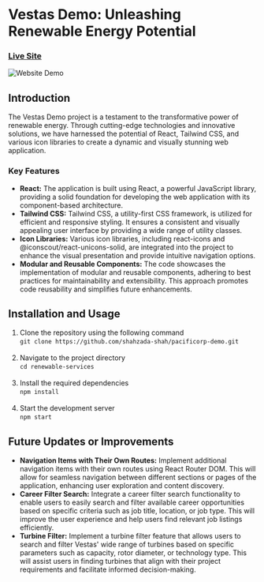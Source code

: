 # Vestas Demo: Unleashing Renewable Energy Potential

### [Live Site](https://shahzada-shah.github.io/vestas-demo/)

![Website Demo](https://cdn.discordapp.com/attachments/1112501778085314700/1120797786607206461/8fd3da790c7c4ac72aed5de41246bf2c.gif)

## Introduction
The Vestas Demo project is a testament to the transformative power of renewable energy. Through cutting-edge technologies and innovative solutions, we have harnessed the potential of React, Tailwind CSS, and various icon libraries to create a dynamic and visually stunning web application.

### Key Features 
* **React:** The application is built using React, a powerful JavaScript library, providing a solid foundation for developing the web application with its component-based architecture.
* **Tailwind CSS:** Tailwind CSS, a utility-first CSS framework, is utilized for efficient and responsive styling. It ensures a consistent and visually appealing user interface by providing a wide range of utility classes.
* **Icon Libraries:** Various icon libraries, including react-icons and @iconscout/react-unicons-solid, are integrated into the project to enhance the visual presentation and provide intuitive navigation options.
* **Modular and Reusable Components:** The code showcases the implementation of modular and reusable components, adhering to best practices for maintainability and extensibility. This approach promotes code reusability and simplifies future enhancements.

## Installation and Usage

1. Clone the repository using the following command <br>
```git clone https://github.com/shahzada-shah/pacificorp-demo.git``` <br><br>
2. Navigate to the project directory  <br>
```cd renewable-services``` <br><br>
3. Install the required dependencies <br>
```npm install``` <br><br>
4. Start the development server <br>
```npm start```


## Future Updates or Improvements
* **Navigation Items with Their Own Routes:** Implement additional navigation items with their own routes using React Router DOM. This will allow for seamless navigation between different sections or pages of the application, enhancing user exploration and content discovery.
* **Career Filter Search:**  Integrate a career filter search functionality to enable users to easily search and filter available career opportunities based on specific criteria such as job title, location, or job type. This will improve the user experience and help users find relevant job listings efficiently.
* **Turbine Filter:**  Implement a turbine filter feature that allows users to search and filter Vestas' wide range of turbines based on specific parameters such as capacity, rotor diameter, or technology type. This will assist users in finding turbines that align with their project requirements and facilitate informed decision-making.
